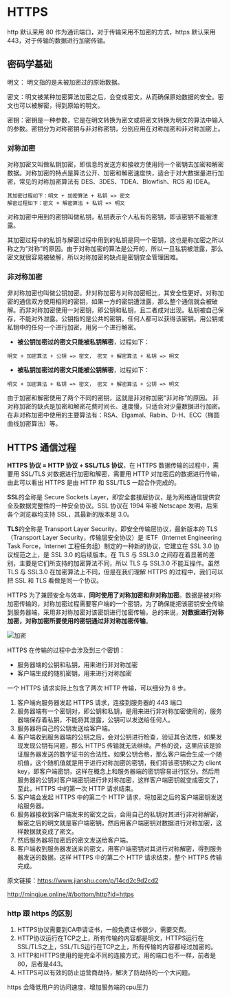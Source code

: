 # HTTPS

http 默认采用 80 作为通讯端口，对于传输采用不加密的方式，https 默认采用 443，对于传输的数据进行加密传输。

## 密码学基础

明文： 明文指的是未被加密过的原始数据。

密文：明文被某种加密算法加密之后，会变成密文，从而确保原始数据的安全。密文也可以被解密，得到原始的明文。

密钥：密钥是一种参数，它是在明文转换为密文或将密文转换为明文的算法中输入的参数。密钥分为对称密钥与非对称密钥，分别应用在对称加密和非对称加密上。

### 对称加密

对称加密又叫做私钥加密，即信息的发送方和接收方使用同一个密钥去加密和解密数据。对称加密的特点是算法公开、加密和解密速度快，适合于对大数据量进行加密，常见的对称加密算法有 DES、3DES、TDEA、Blowfish、RC5 和 IDEA。

```CG
其加密过程如下：明文 + 加密算法 + 私钥 => 密文
解密过程如下：密文 + 解密算法 + 私钥 => 明文
```

对称加密中用到的密钥叫做私钥，私钥表示个人私有的密钥，即该密钥不能被泄露。

其加密过程中的私钥与解密过程中用到的私钥是同一个密钥，这也是称加密之所以称之为“对称”的原因。由于对称加密的算法是公开的，所以一旦私钥被泄露，那么密文就很容易被破解，所以对称加密的缺点是密钥安全管理困难。

### 非对称加密

非对称加密也叫做公钥加密。非对称加密与对称加密相比，其安全性更好。对称加密的通信双方使用相同的密钥，如果一方的密钥遭泄露，那么整个通信就会被破解。而非对称加密使用一对密钥，即公钥和私钥，且二者成对出现。私钥被自己保存，不能对外泄露。公钥指的是公共的密钥，任何人都可以获得该密钥。用公钥或私钥中的任何一个进行加密，用另一个进行解密。

- **被公钥加密过的密文只能被私钥解密**，过程如下：

```cg
明文 + 加密算法 + 公钥 => 密文， 密文 + 解密算法 + 私钥 => 明文
```

- **被私钥加密过的密文只能被公钥解密**，过程如下：

```cg
明文 + 加密算法 + 私钥 => 密文， 密文 + 解密算法 + 公钥 => 明文
```

由于加密和解密使用了两个不同的密钥，这就是非对称加密“非对称”的原因。
非对称加密的缺点是加密和解密花费时间长、速度慢，只适合对少量数据进行加密。
在非对称加密中使用的主要算法有：RSA、Elgamal、Rabin、D-H、ECC（椭圆曲线加密算法）等。

## HTTPS 通信过程

**HTTPS 协议 = HTTP 协议 + SSL/TLS 协议**，在 HTTPS 数据传输的过程中，需要用 SSL/TLS 对数据进行加密和解密，需要用 HTTP 对加密后的数据进行传输，由此可以看出 HTTPS 是由 HTTP 和 SSL/TLS 一起合作完成的。

**SSL**的全称是 Secure Sockets Layer，即安全套接层协议，是为网络通信提供安全及数据完整性的一种安全协议。SSL 协议在 1994 年被 Netscape 发明，后来各个浏览器均支持 SSL，其最新的版本是 3.0。

**TLS**的全称是 Transport Layer Security，即安全传输层协议，最新版本的 TLS（Transport Layer Security，传输层安全协议）是 IETF（Internet Engineering Task Force，Internet 工程任务组）制定的一种新的协议，它建立在 SSL 3.0 协议规范之上，是 SSL 3.0 的后续版本。在 TLS 与 SSL3.0 之间存在着显著的差别，主要是它们所支持的加密算法不同，所以 TLS 与 SSL3.0 不能互操作。虽然 TLS 与 SSL3.0 在加密算法上不同，但是在我们理解 HTTPS 的过程中，我们可以把 SSL 和 TLS 看做是同一个协议。

HTTPS 为了兼顾安全与效率，**同时使用了对称加密和非对称加密**。数据是被对称加密传输的，对称加密过程需要客户端的一个密钥，为了确保能把该密钥安全传输到服务器端，采用非对称加密对该密钥进行加密传输，总的来说，**对数据进行对称加密，对称加密所要使用的密钥通过非对称加密传输**。

![加密](../img/httpscrypt.png)

HTTPS 在传输的过程中会涉及到三个密钥：

- 服务器端的公钥和私钥，用来进行非对称加密
- 客户端生成的随机密钥，用来进行对称加密

一个 HTTPS 请求实际上包含了两次 HTTP 传输，可以细分为 8 步。

1. 客户端向服务器发起 HTTPS 请求，连接到服务器的 443 端口
2. 服务器端有一个密钥对，即公钥和私钥，是用来进行非对称加密使用的，服务器端保存着私钥，不能将其泄露，公钥可以发送给任何人。
3. 服务器将自己的公钥发送给客户端。
4. 客户端收到服务器端的公钥之后，会对公钥进行检查，验证其合法性，如果发现发现公钥有问题，那么 HTTPS 传输就无法继续。严格的说，这里应该是验证服务器发送的数字证书的合法性。如果公钥合格，那么客户端会生成一个随机值，这个随机值就是用于进行对称加密的密钥，我们将该密钥称之为 client key，即客户端密钥，这样在概念上和服务器端的密钥容易进行区分。然后用服务器的公钥对客户端密钥进行非对称加密，这样客户端密钥就变成密文了，至此，HTTPS 中的第一次 HTTP 请求结束。
5. 客户端会发起 HTTPS 中的第二个 HTTP 请求，将加密之后的客户端密钥发送给服务器。
6. 服务器接收到客户端发来的密文之后，会用自己的私钥对其进行非对称解密，解密之后的明文就是客户端密钥，然后用客户端密钥对数据进行对称加密，这样数据就变成了密文。
7. 然后服务器将加密后的密文发送给客户端。
8. 客户端收到服务器发送来的密文，用客户端密钥对其进行对称解密，得到服务器发送的数据。这样 HTTPS 中的第二个 HTTP 请求结束，整个 HTTPS 传输完成。

原文链接：https://www.jianshu.com/p/14cd2c9d2cd2

http://mingjue.online/#/bottom/http?id=https



### http 跟 https 的区别

1. HTTPS协议需要到CA申请证书，一般免费证书很少，需要交费。
2. HTTP协议运行在TCP之上，所有传输的内容都是明文，HTTPS运行在SSL/TLS之上，SSL/TLS运行在TCP之上，所有传输的内容都经过加密的。
3. HTTP和HTTPS使用的是完全不同的连接方式，用的端口也不一样，前者是80，后者是443。
4. HTTPS可以有效的防止运营商劫持，解决了防劫持的一个大问题。

https 会降低用户的访问速度，增加服务端的cpu压力